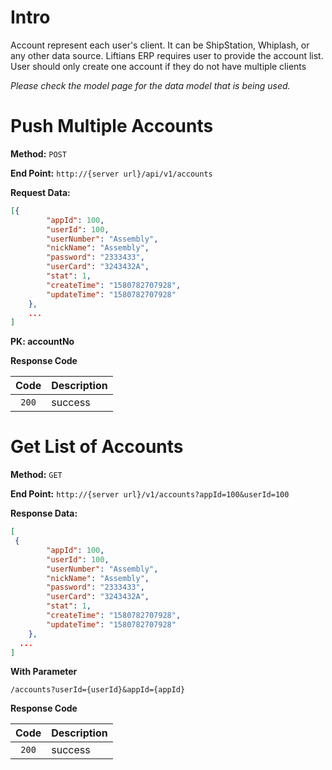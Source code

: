 # Intro

Account represent each user's client. It can be ShipStation, Whiplash, or any other data source.
Liftians ERP requires user to provide the account list. 
User should only create one account if they do not have multiple clients

*Please check the model page for the data model that is being used.*

# Push Multiple Accounts

**Method:** `POST`

**End Point:** `http://{server url}/api/v1/accounts`

**Request Data:**
```json
[{
		"appId": 100,
		"userId": 100,
		"userNumber": "Assembly",
		"nickName": "Assembly",
		"password": "2333433",
		"userCard": "3243432A",
		"stat": 1,
		"createTime": "1580782707928",
		"updateTime": "1580782707928"
	},
	...
]
```
**PK: accountNo**

**Response Code**

|   Code  | Description   |
| :-----: | ------------- |
| `200`   | success       |


# Get List of Accounts

**Method:** `GET`

**End Point:** `http://{server url}/v1/accounts?appId=100&userId=100`

**Response Data:**
```json
[
 {
		"appId": 100,
		"userId": 100,
		"userNumber": "Assembly",
		"nickName": "Assembly",
		"password": "2333433",
		"userCard": "3243432A",
		"stat": 1,
		"createTime": "1580782707928",
		"updateTime": "1580782707928"
	},
  ...
]
```

**With Parameter**

```
/accounts?userId={userId}&appId={appId}
```

**Response Code**

|   Code  | Description   |
| :-----: | ------------- |
| `200`   | success       |
